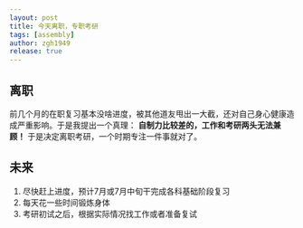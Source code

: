 ```yaml
---
layout: post
title: 今天离职，专职考研
tags: [assembly]
author: zgh1949
release: true
---
```


## 离职
前几个月的在职复习基本没啥进度，被其他道友甩出一大截，还对自己身心健康造成严重影响。于是我提出一个真理：
**自制力比较差的，工作和考研两头无法兼顾！** 
于是决定离职考研，一个时期专注一件事就对了。
## 未来
1. 尽快赶上进度，预计7月或7月中旬干完成各科基础阶段复习
2. 每天花一些时间锻炼身体
3. 考研初试之后，根据实际情况找工作或者准备复试